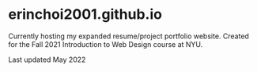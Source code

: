 # erinchoi2001.github.io
Currently hosting my expanded resume/project portfolio website.
Created for the Fall 2021 Introduction to Web Design course at NYU.

Last updated May 2022
